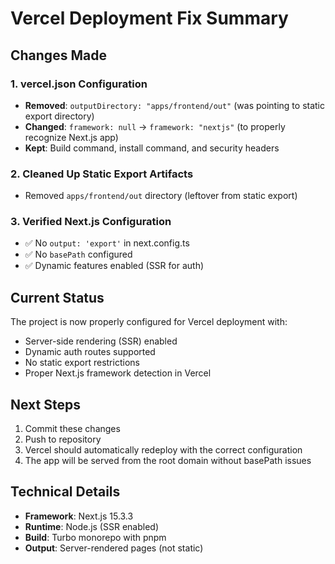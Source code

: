 # Vercel Deployment Fix Summary

## Changes Made

### 1. vercel.json Configuration
- **Removed**: `outputDirectory: "apps/frontend/out"` (was pointing to static export directory)
- **Changed**: `framework: null` → `framework: "nextjs"` (to properly recognize Next.js app)
- **Kept**: Build command, install command, and security headers

### 2. Cleaned Up Static Export Artifacts
- Removed `apps/frontend/out` directory (leftover from static export)

### 3. Verified Next.js Configuration
- ✅ No `output: 'export'` in next.config.ts
- ✅ No `basePath` configured
- ✅ Dynamic features enabled (SSR for auth)

## Current Status

The project is now properly configured for Vercel deployment with:
- Server-side rendering (SSR) enabled
- Dynamic auth routes supported
- No static export restrictions
- Proper Next.js framework detection in Vercel

## Next Steps

1. Commit these changes
2. Push to repository
3. Vercel should automatically redeploy with the correct configuration
4. The app will be served from the root domain without basePath issues

## Technical Details

- **Framework**: Next.js 15.3.3
- **Runtime**: Node.js (SSR enabled)
- **Build**: Turbo monorepo with pnpm
- **Output**: Server-rendered pages (not static)